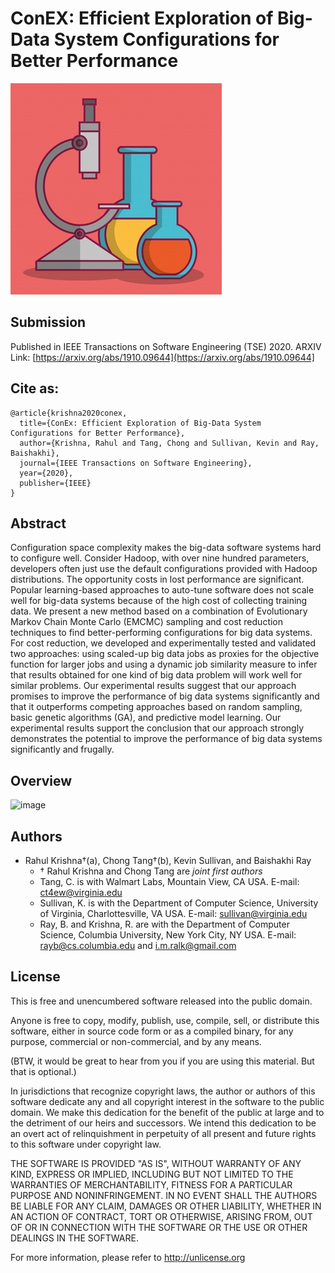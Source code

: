 # ConEX: Efficient Exploration of Big-Data System Configurations for Better Performance

![](https://github.com/rahlk/ConEX/blob/master/logo.jpg)

## Submission 

Published in IEEE Transactions on Software Engineering (TSE) 2020. ARXIV Link: [https://arxiv.org/abs/1910.09644](https://arxiv.org/abs/1910.09644]

## Cite as:
```
@article{krishna2020conex,
  title={ConEx: Efficient Exploration of Big-Data System Configurations for Better Performance},
  author={Krishna, Rahul and Tang, Chong and Sullivan, Kevin and Ray, Baishakhi},
  journal={IEEE Transactions on Software Engineering},
  year={2020},
  publisher={IEEE}
}
```


## Abstract

Configuration space complexity makes the big-data software systems hard to configure well. Consider Hadoop, with over
nine hundred parameters, developers often just use the default configurations provided with Hadoop distributions. The opportunity
costs in lost performance are significant. Popular learning-based approaches to auto-tune software does not scale well for big-data
systems because of the high cost of collecting training data. We present a new method based on a combination of Evolutionary Markov
Chain Monte Carlo (EMCMC) sampling and cost reduction techniques to find better-performing configurations for big data systems. For
cost reduction, we developed and experimentally tested and validated two approaches: using scaled-up big data jobs as proxies for the
objective function for larger jobs and using a dynamic job similarity measure to infer that results obtained for one kind of big data
problem will work well for similar problems. Our experimental results suggest that our approach promises to improve the performance
of big data systems significantly and that it outperforms competing approaches based on random sampling, basic genetic algorithms
(GA), and predictive model learning. Our experimental results support the conclusion that our approach strongly demonstrates the
potential to improve the performance of big data systems significantly and frugally.


## Overview
![image](https://user-images.githubusercontent.com/1433964/92539328-222c9600-f20f-11ea-8782-03a1d82cc7f7.png)


## Authors
+ Rahul Krishna†(a), Chong Tang†(b), Kevin Sullivan, and Baishakhi Ray
  - † Rahul Krishna and Chong Tang are _joint first authors_
  - Tang, C. is with Walmart Labs, Mountain View, CA USA. E-mail: ct4ew@virginia.edu
  - Sullivan, K. is with the Department of Computer Science, University of Virginia, Charlottesville, VA USA. E-mail: sullivan@virginia.edu
  - Ray, B. and Krishna, R. are with the Department of Computer Science, Columbia University, New York City, NY USA. E-mail: rayb@cs.columbia.edu and i.m.ralk@gmail.com

## License

This is free and unencumbered software released into the public domain.

Anyone is free to copy, modify, publish, use, compile, sell, or distribute this software, either in source code form or as a compiled binary, for any purpose, commercial or non-commercial, and by any means.

(BTW, it would be great to hear from you if you are using this material. But that is optional.)

In jurisdictions that recognize copyright laws, the author or authors of this software dedicate any and all copyright interest in the software to the public domain. We make this dedication for the benefit of the public at large and to the detriment of our heirs and successors. We intend this dedication to be an overt act of relinquishment in perpetuity of all present and future rights to this software under copyright law.

THE SOFTWARE IS PROVIDED "AS IS", WITHOUT WARRANTY OF ANY KIND, EXPRESS OR IMPLIED, INCLUDING BUT NOT LIMITED TO THE WARRANTIES OF MERCHANTABILITY, FITNESS FOR A PARTICULAR PURPOSE AND NONINFRINGEMENT. IN NO EVENT SHALL THE AUTHORS BE LIABLE FOR ANY CLAIM, DAMAGES OR OTHER LIABILITY, WHETHER IN AN ACTION OF CONTRACT, TORT OR OTHERWISE, ARISING FROM, OUT OF OR IN CONNECTION WITH THE SOFTWARE OR THE USE OR OTHER DEALINGS IN THE SOFTWARE.

For more information, please refer to http://unlicense.org
